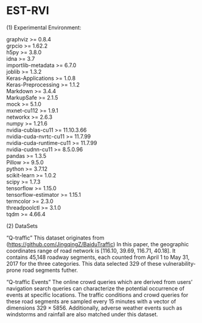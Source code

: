# EST-RVI
(1) Experimental Environment:

graphviz                  >=  0.8.4       
grpcio                    >=  1.62.2      
h5py                      >=  3.8.0       
idna                      >=  3.7         
importlib-metadata        >=  6.7.0       
joblib                    >=  1.3.2       
Keras-Applications        >=  1.0.8       
Keras-Preprocessing       >=  1.1.2       
Markdown                  >=  3.4.4       
MarkupSafe                >=  2.1.5       
mock                      >=  5.1.0       
mxnet-cu112               >=  1.9.1       
networkx                  >=  2.6.3       
numpy                     >=  1.21.6      
nvidia-cublas-cu11        >=  11.10.3.66  
nvidia-cuda-nvrtc-cu11    >=  11.7.99     
nvidia-cuda-runtime-cu11  >=  11.7.99     
nvidia-cudnn-cu11         >=  8.5.0.96    
pandas                    >=  1.3.5       
Pillow                    >=  9.5.0       
python                    >=  3.7.12      
scikit-learn              >=  1.0.2       
scipy                     >=  1.7.3       
tensorflow                >=  1.15.0      
tensorflow-estimator      >=  1.15.1      
termcolor                 >=  2.3.0       
threadpoolctl             >=  3.1.0       
tqdm                      >=  4.66.4      

  
(2) DataSets

“Q-traffic” 
This dataset originates from (https://github.com/JingqingZ/BaiduTraffic)
In this paper, the geographic coordinates range of road network is [116.10, 39.69, 116.71, 40.18]. 
It contains 45,148 roadway segments, each counted from April 1 to May 31, 2017 for the three categories. 
This data selected 329 of these vulnerability-prone road segments futher.

“Q-traffic Events” 
The online crowd queries which are derived from users’ navigation search queries can characterize the potential occurrence of events at specific locations. The traffic conditions and crowd queries for these road segments are sampled every 15 minutes with a vector of dimensions
329 × 5856. Additionally, adverse weather events such as windstorms and rainfall are also matched under this dataset.



